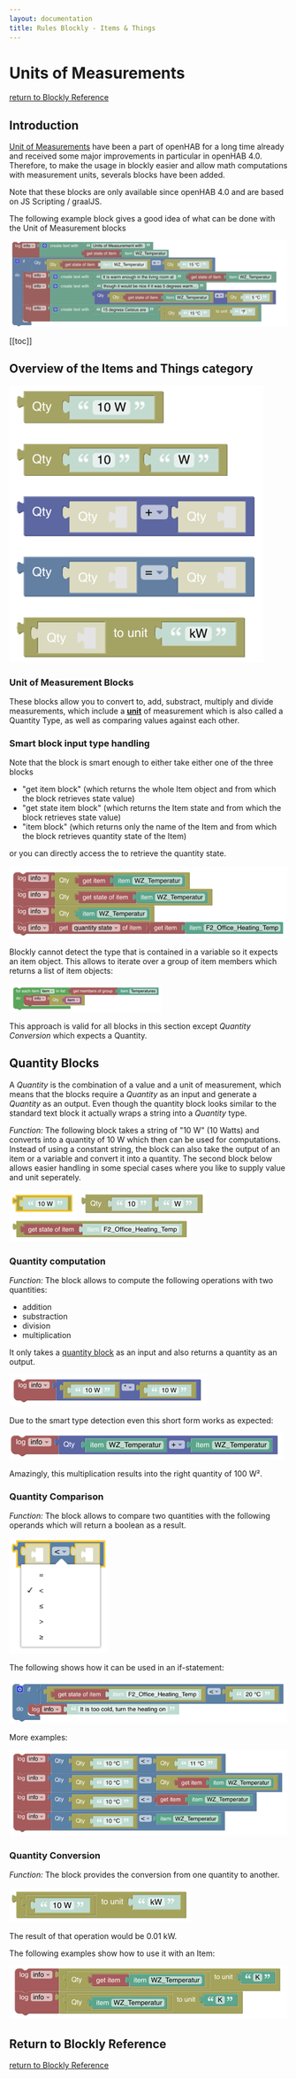 ```yaml
---
layout: documentation
title: Rules Blockly - Items & Things
---
```

<!-- markdownlint-disable MD036 -->

# Units of Measurements

[return to Blockly Reference](index.html#items-and-things)

## Introduction

[Unit of Measurements](docs/concepts/units-of-measurement.html) have been a part of openHAB for a long time already and received some major improvements in particular in openHAB 4.0.
Therefore, to make the usage in blockly easier and allow math computations with measurement units, severals blocks have been added.

Note that these blocks are only available since openHAB 4.0 and are based on JS Scripting / graalJS.

The following example block gives a good idea of what can be done with the Unit of Measurement blocks

![blockly-uom-example](../images/blockly/blockly-uom-example.png)

[[toc]]

## Overview of the Items and Things category

![blockly-uom](../images/blockly/blockly-uom.png)

### Unit of Measurement Blocks

These blocks allow you to convert to, add, substract, multiply and divide measurements, which include a [**unit**](/docs/concepts/units-of-measurement.html#list-of-units) of measurement which is also called a Quantity Type, as well as comparing values against each other.

### Smart block input type handling

Note that the block is smart enough to either take either one of the three blocks

- "get item block" (which returns the whole Item object and from which the block retrieves state value)
- "get state item block" (which returns the Item state and from which the block retrieves state value)
- "item block" (which returns only the name of the Item and from which the block retrieves quantity state of the Item)

or you can directly access the to retrieve the quantity state.

![uom-smart-input-handling](../images/blockly/uom_block_smart_input.png)

Blockly cannot detect the type that is contained in a variable so it expects an item object.
This allows to iterate over a group of item members which returns a list of item objects:

![uom-#-var](../images/blockly/blockly-quantity-loop-var.png)

This approach is valid for all blocks in this section except _Quantity Conversion_ which expects a Quantity.

## Quantity Blocks

A _Quantity_ is the combination of a value and a unit of measurement, which means that the blocks require a _Quantity_ as an input and generate a _Quantity_ as an output.
Even though the quantity block looks similar to the standard text block it actually wraps a string into a _Quantity_ type.

_Function:_ The following block takes a string of "10 W" (10 Watts) and converts into a quantity of 10 W which then can be used for computations.
Instead of using a constant string, the block can also take the output of an item or a variable and convert it into a quantity.
The second block below allows easier handling in some special cases where you like to supply value and unit seperately.

![blockly-quantity](../images/blockly/blockly-quantity.png)
![blockly-quantity-unit](../images/blockly/blockly-quantity-with-unit.png)
![blockly-quantity-temperature-item](../images/blockly/blockly-quantity-temp-item.png)

### Quantity computation

_Function:_ The block allows to compute the following operations with two quantities:

- addition
- substraction
- division
- multiplication

It only takes a [quantity block](rules-blockly-uom.html#quantity-blocks) as an input and also returns a quantity as an output.

![blockly-quantity-multiplication](../images/blockly/blockly-quantity-multiplication.png)

Due to the smart type detection even this short form works as expected:

![blockly-quantity-smart-computation](../images/blockly/blockly-quantity-smart-computation.png)

Amazingly, this multiplication results into the right quantity of 100 W².

### Quantity Comparison

_Function:_ The block allows to compare two quantities with the following operands which will return a boolean as a result.

![blockly-quantity-comparison](../images/blockly/blockly-quantity-comparison.png)

The following shows how it can be used in an if-statement:

![blockly-quantity-comparison-if](../images/blockly/blockly-quantity-comparison-if.png)

More examples:

![blockly-quantity-comparison-examples](../images/blockly/blockly-quantity-comparison-examples.png)

### Quantity Conversion

_Function:_ The block provides the conversion from one quantity to another.

![blockly-quantity-conversion](../images/blockly/blockly-quantity-conversion.png)

The result of that operation would be 0.01 kW.

The following examples show how to use it with an Item:

![blockly-quantity-conversion-item](../images/blockly/blockly-quantity-conversion-item.png)

## Return to Blockly Reference

[return to Blockly Reference](index.html#items-and-things)
